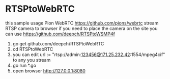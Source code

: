 # RTSPtoWebRTC

this sample usage Pion WebRTC https://github.com/pions/webrtc stream RTSP camera to browser
if you need to place the camera on the site you can use https://github.com/deepch/RTSPtoWSMP4f


1) go get github.com/deepch/RTSPtoWebRTC
2) cd RTSPtoWebRTC
3) you can edit 	url := "rtsp://admin:123456@171.25.232.42:1554/mpeg4cif" to any you stream
4) go run *.go
5) open browser http://127.0.0.1:8080

